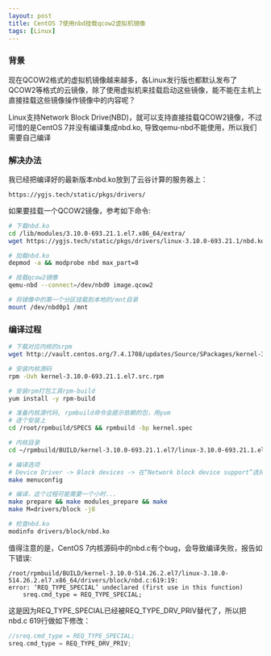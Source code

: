 ```yaml
---
layout: post
title: CentOS 7使用nbd挂载qcow2虚拟机镜像
tags: [Linux]
---
```


### 背景
现在QCOW2格式的虚拟机镜像越来越多，各Linux发行版也都默认发布了QCOW2等格式的云镜像，除了使用虚拟机来挂载启动这些镜像，能不能在主机上直接挂载这些镜像操作镜像中的内容呢？

Linux支持Network Block Drive(NBD)，就可以支持直接挂载QCOW2镜像，不过可惜的是CentOS 7并没有编译集成nbd.ko, 导致qemu-nbd不能使用，所以我们需要自己编译

### 解决办法

我已经把编译好的最新版本nbd.ko放到了云谷计算的服务器上：

`https://ygjs.tech/static/pkgs/drivers/`

如果要挂载一个QCOW2镜像，参考如下命令:

```bash
# 下载nbd.ko
cd /lib/modules/3.10.0-693.21.1.el7.x86_64/extra/ 
wget https://ygjs.tech/static/pkgs/drivers/linux-3.10.0-693.21.1/nbd.ko

# 加载nbd.ko
depmod -a && modprobe nbd max_part=8

# 挂载qcow2镜像
qemu-nbd --connect=/dev/nbd0 image.qcow2

# 将镜像中的第一个分区挂载到本地的/mnt目录
mount /dev/nbd0p1 /mnt
```

### 编译过程
```bash
# 下载对应内核的srpm
wget http://vault.centos.org/7.4.1708/updates/Source/SPackages/kernel-3.10.0-693.21.1.el7.src.rpm

# 安装内核源码
rpm -Uvh kernel-3.10.0-693.21.1.el7.src.rpm

# 安装rpm打包工具rpm-build
yum install -y rpm-build

# 准备内核源代码, rpmbuild命令会提示依赖的包，用yum
# 逐个安装上
cd /root/rpmbuild/SPECS && rpmbuild -bp kernel.spec

# 内核目录
cd ~/rpmbuild/BUILD/kernel-3.10.0-693.21.1.el7/linux-3.10.0-693.21.1.el7.x86_64/

# 编译选项
# Device Driver -> Block devices -> 在“Network block device support”选择M
make menuconfig

# 编译，这个过程可能需要一个小时...
make prepare && make modules_prepare && make
make M=drivers/block -j8

# 检查nbd.ko
modinfo drivers/block/nbd.ko
```
值得注意的是，CentOS 7内核源码中的nbd.c有个bug，会导致编译失败，报告如下错误:
```
/root/rpmbuild/BUILD/kernel-3.10.0-514.26.2.el7/linux-3.10.0-514.26.2.el7.x86_64/drivers/block/nbd.c:619:19: 
error: ‘REQ_TYPE_SPECIAL’ undeclared (first use in this function) 
    sreq.cmd_type = REQ_TYPE_SPECIAL; 
```

这是因为REQ_TYPE_SPECIAL已经被REQ_TYPE_DRV_PRIV替代了，所以把nbd.c 619行做如下修改：

``` c
//sreq.cmd_type = REQ_TYPE_SPECIAL;
sreq.cmd_type = REQ_TYPE_DRV_PRIV;
```

